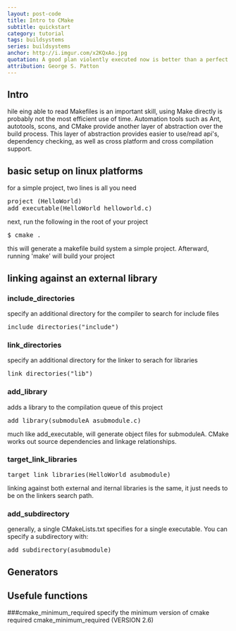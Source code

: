 ```yaml
---
layout: post-code
title: Intro to CMake
subtitle: quickstart 
category: tutorial
tags: buildsystems 
series: buildsystems
anchor: http://i.imgur.com/x2KQxAo.jpg 
quotation: A good plan violently executed now is better than a perfect plan executed next week.
attribution: George S. Patton
---
```



## Intro
hile  eing able to read Makefiles is an important skill, using Make directly is probably not the most efficient use of time. Automation tools such as Ant, autotools, scons, and CMake provide another layer of abstraction over the build process. This layer of abstraction provides easier to use/read api's, dependency checking, as well as cross platform and cross compilation support.
## basic setup on linux platforms
for a simple project, two lines is all you need
<pre class="brush:cpp;gutter:false;">
project (HelloWorld)
add_executable(HelloWorld helloworld.c)
</pre>
next, run the following in the root of your project
<pre class="brush:bash;gutter:false">
$ cmake .
</pre>
this will generate a makefile build system a simple project. Afterward, running 'make' will build your project

## linking against an external library
### include_directories
specify an additional directory for the compiler to search for include files
<pre class="brush:cpp;gutter:false">include_directories("include")</pre>

### link_directories
specify an additional directory for the linker to serach for libraries
<pre class="brush:cpp;gutter:false;">link_directories("lib")</pre>

### add_library
adds a library to the compilation queue of this project
<pre class="brush:cpp:gutter:false">add_library(submoduleA asubmodule.c)</pre>
much like add_executable, will generate object files for submoduleA. CMake works out source dependencies and linkage relationships.

### target_link_libraries
<pre class="brush:cpp;gutter:false;">target_link_libraries(HelloWorld asubmodule)</pre>
linking against both external and iternal libraries is the same, it just needs to be on the linkers search path. 

### add_subdirectory
generally, a single CMakeLists.txt specifies for a single executable. You can specify a subdirectory with:
<pre class="brush:cpp;gutter;false;">add_subdirectory(asubmodule)</pre>



## Generators


## Usefule functions
###cmake_minimum_required
specify the minimum version of cmake required
    cmake_minimum_required (VERSION 2.6)

